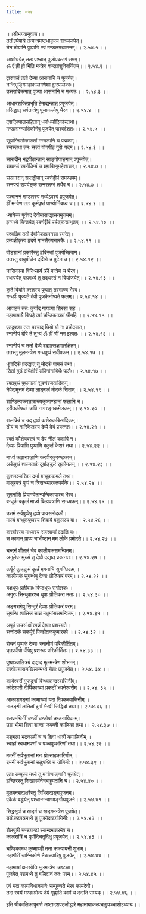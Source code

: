 ```yaml
---
title: ०५४

---
```

।।श्रीभगवानुवाच।।  
ततोऽर्घपात्रे तन्मन्त्रमष्टधाकृत्य सञ्जजपेत्।  
तेन तोयानि पुष्पाणि स्वं मण्डलमथासनम्।। २.५४.१ ।।  
  
आशोधयेत् ततः पश्चात् पूजोपकरणं समम्।  
ॐ ऐं ह्रीं ह्रौ मिंति मन्त्रेण शब्दप्रांशुविवर्जितम्।। २.५४.२ ।।  
  
द्वारपालं ततो देव्या आसनानि च पूजयेत्।  
नन्दिभृङ्गिमहाकालगणेशा द्वारपालकाः।  
उत्तरादिक्रमात् पूज्या आसनानि च मध्यतः।। २.५४.३ ।।  
  
आधारशक्तिप्रभृति हेमाद्यन्तात् प्रपूजयेत्।  
प्रसिद्धात् सर्वतन्त्रेषु पूजाकल्पेषु भैरव।। २.५४.४ ।।  
  
दशदिक्पालसहितान् धर्माधर्मादिकांस्तथा।  
मण्डलाग्न्यादिकोणेषु पूजयेत् पार्श्वदेशतः।। २.५४.५ ।।  
  
सूर्याग्निसोममरुतां मण्डलानि च पद्मकम्।  
रजस्तथा तमः सत्त्वं योगपीठं गुरोः पदम्।। २.५४.६ ।।  
  
सारादीन् भद्रपीठान्तान् साङ्गोपाङ्गान् प्रपूजयेत्।  
ब्रह्माण्डं स्वर्णडिम्बं च ब्रह्मविष्णुमहेश्वरान्।। २.५४.७ ।।  
  
ससागरान् सप्तद्वीपान् स्वर्णद्वीपं समण्डपम्।  
रत्नपद्मं सपर्यङ्कं रत्नस्तम्भं तथैव च।। २.५४.७ ।।  
  
पञ्चाननं मण्डलस्य मध्येऽवश्यं प्रपूजयेत्।  
ह्रीं मन्त्रेण ततः कूर्मपृष्ठं पाण्योर्निबध्य च।। २.५४.९ ।।  
  
ध्यायेच्च पूर्ववद् देवीमासाद्यासनमुत्तमम्।  
हृन्मध्ये चिन्तयेत् स्वर्णद्वीपं पर्यङ्कसम्भृतम् ।। २.५४.१० ।।  
  
पश्यन्निव ततो देवीमेकाग्रमनसा स्मरेत्।  
प्रत्यक्षीकृत्य हृदये मानसैरुपचारकैः।। २.५४.११ ।।  
  
षोडशानां प्रकारैस्तु हृदिस्थां पूजयेच्छिवाम्।  
ततस्तु वायुबीजेन दक्षिणे च पुटेन च।। २.५४.१२ ।।  
  
नासिकाया विनिःसार्यं क्रीं मन्त्रेण च भैरव।  
स्थापयेत् पद्ममध्ये तु तद्‌धस्तं न वियोजयेत्।। २.५४.१३ ।।  
  
कृते वियोगे हस्तस्य पुष्पात् तस्माच्च भैरव।  
गन्धर्वैः पूज्यते देवी पूजकैर्नाप्यते फलम्।। २.५४.१४ ।।  
  
आवाहनं ततः कुर्याद् गायत्र्या शिरसा सह ।  
महामायायै विद्महे त्वां चण्डिकाख्यां धीमहि ।। २.५४.१५ ।।  
  
एतदुक्त्वा ततः पश्चाद् धियो यो नः प्रचोदयात्।  
स्नानीयं देवि ते तुभ्यं ॐ ह्रीं श्रीं नम इत्यतः ।। २.५४.१६ ।।  
  
स्नानीयं च ततो दैव्यै दद्याल्लक्षणलक्षितम्।  
ततस्तु मूलमन्त्रेण गन्धपुष्पं सदीपकम्।। २.५४.१७ ।।  
  
धूपादिकं प्रदद्यात् तु मोदकं पायसं तथा।  
सितां गुडं दधिक्षीरं सर्पिर्नानाविधैः फलैः।। २.५४.१७ ।।  
  
रक्तपुष्पं पुष्पमालां सुवर्णरजतादिकम्।  
नैवेद्यमुत्तमं देव्या लाङ्गलं मोदकं सिताम्।। २.५४.१९ ।।  
  
शाण्डिल्यकरताम्राख्यकूष्माण्डानां फलानि च।  
हरीतकीफलं चापि नागरङ्गकमेलकम्।। २.५४.२० ।।  
  
बालप्रियं च यद् द्रव्यं कसेरुकबिसादिकम्।  
तोयं च नारिकेलस्य देव्यै देयं प्रयत्नतः।। २.५४.२१ ।।  
  
रक्तं कौशेयवस्त्रं च देयं नीलं कदापि न।  
देव्याः प्रियाणि पुष्पाणि बकुलं केशरं तथा।। २.५४.२२ ।।  
  
माध्यं कह्लारवज्राणि करवीरकुरुण्टकान्।  
अर्कपुष्पं शाल्मलकं दूर्वाङ्कुरं सुकोमलम् ।। २.५४.२३ ।।  
  
कुशमञ्जरिका दर्भा बन्धूककमले तथा।  
मालूरपत्रं पुष्पं च त्रिसन्ध्यारक्तपर्णके।। २.५४.२४ ।।  
  
सुमनांसि प्रियाण्येतान्यम्बिकायाश्च भैरव।  
बन्धूकं बकुलं माध्यं बिल्वपत्राणि सन्ध्यकम्।। २.५४.२५ ।।  
  
उत्तमं सर्वपुष्पेषु द्रव्ये पायसमोदकौ।  
माल्यं बन्धूकपुष्पस्य शिवायै बकुलस्य वा।। २.५४.२६ ।।  
  
करवीरस्य माध्यस्य सहस्राणां ददाति यः।  
स कामान् प्राप्य चाभीष्टान् मम लोके प्रमोदते।। २.५४.२७ ।।  
  
चन्दनं शीतलं चैव कालीयकसमन्वितम्।  
अनुलेपनमुख्यं तु देव्यै दद्यात् प्रयत्नतः।। २.५४.२७ ।।  
  
कर्पूरं कुङ्कुमं कूर्चं मृगनाभिं सुगन्धिकम् ।  
कालीयकं सुगन्धेषु देव्याः प्रीतिकरं परम्।। २.५४.२९ ।।  
  
यक्षधूपः प्रतीवाहः पिण्डधूपः सगोलकः ।  
अगुरुः सिन्धुवारश्च धूपाः प्रीतिकरा मताः।। २.५४.३० ।।  
  
अङ्गरागेषु सिन्दूरं देव्याः प्रीतिकरं परम्।  
सुगन्धि शालिजं चान्नं मधुमांससमन्वितम्।। २.५४.३१ ।।  
  
अपूपं पायसं क्षीरमन्नं देव्याः प्रशस्यते।  
रत्नोदकं सकर्पूरं पिण्डीतककुमारकौ ।। २.५४.३२ ।।  
  
रोचनं पुष्पकं देव्याः स्नानीयं परिकीर्तितम्।  
घृतप्रदीपो दीपेषु प्रशस्तः परिकीर्तितः।। २.५४.३३ ।।  
  
पुष्पाञ्जलित्रयं दद्याद् मूलमन्त्रेण शोभनम्।  
दत्त्वोपचारानखिलान्मध्ये चैताः प्रपूजयेत्।। २.५४. ३४ ।।  
  
कामेश्वरीं गुप्तदुर्गां विन्ध्यकन्दरवासिनीम्।  
कोटेश्वरी दीर्घिकाख्यां प्रकटीं भवनेश्वरीम् ।। २.५४. ३५ ।।  
  
आकाशगङ्गां कामाख्यां यदा दिक्करवासिनीम् ।  
मातङ्गी ललितां दुर्गां भैरवी सिद्धिदां तथा।। २.५४.३६ ।।  
  
बलप्रमथिनीं चण्डीं चण्डोग्रां चण्डनायिकाम्।  
उग्रां भीमां शिवां शान्तां जयन्तीं कालिकां तथा।। २.५४.३७ ।।  
  
मङ्गलां भद्रकालीं च च शिवां धात्रीं कपालिनीम् ।  
स्वाहां स्वधामपर्णां च पञ्चपुष्करिणीं तथा।। २.५४.३७ ।।  
  
मदनीं सर्वभूतानां मनः प्रोत्साहकारिणीम् ।  
दमनीं सर्वभूतानां चतुःषष्टिं च योगिनीः।। २.५४.३९ ।।  
  
एताः सम्पूज्य मध्ये तु मन्त्रेणाङ्गानि पूजयेत्।  
हृच्छिरस्तु शिखावर्मनेत्रबाहुपदानि च।। २.५४.४० ।।  
  
मूलमन्त्राद्यक्षरैस्तु त्रिभिराद्यङ्गपूजनम्।  
एकैकं वर्द्धयेत् पश्चान्मन्त्राण्यङ्गौघपूजने।। २.५४.४१ ।।  
  
सिद्धसूत्रं च खड्गं च खड्गमन्त्रेण पूजयेत्।  
ततोऽष्टपत्रमध्ये तु पूजयेदष्टयोगिनीः।। २.५४.४२ ।।  
  
  
शैलपुत्रीं चण्डघण्टां स्कन्दमातरमेव च।  
कालरात्रिं च पूर्वादिचतुर्दिक्षु प्रपूजयेत्।। २.५४.४३ ।।  
  
चण्डिकामथ कूष्माण्डीं तता कात्यायनीं शुभाम्।  
महागौरीं चाग्निकोणे तैऋत्यादिषु पूजयेत्।। २.५४.४४ ।।  
  
महामायां क्षमस्वेति मूलमन्त्रेण चाष्टधा।  
पूजयेत् पद्ममध्ये तु बलिदानं ततः परम्।। २.५४.४५ ।।  
  
एवं यदा कल्पविधानमानैः सम्पूज्यते भैरव कामदेवी।  
तदा स्वयं मण्डलमेत्य देयं गृह्णाति कामं च ददाति सम्यक्।। २.५४.४६ ।।  
  
इति श्रीकालिकापुराणे अष्टादशपटलोद्धारे महामायाकल्पचतुःपञ्चाशोऽध्यायः।।